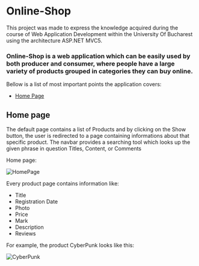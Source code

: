 # Online-Shop
This project was made to express the knowledge acquired during the course of Web Application Development within the University Of Bucharest using the architecture ASP.NET MVC5. 

### Online-Shop is a web application which can be easily used by both producer and consumer, where people have a large variety of products grouped in categories they can buy online.

Bellow is a list of most important points the application covers:
- [Home Page](#home)
<a name="home"/>

## Home page
The default page contains a list of Products and by clicking on the Show button, the user is redirected to a page
containing informations about that specific product.
The navbar provides a searching tool which looks up the given phrase in question Titles, Content, or Comments

Home page:

![HomePage](https://user-images.githubusercontent.com/38056943/109022656-b5299180-76c4-11eb-8a98-d6458786a336.png)

Every product page contains information like:
- Title
- Registration Date
- Photo
- Price
- Mark
- Description
- Reviews

For example, the product CyberPunk looks like this:

![CyberPunk](https://user-images.githubusercontent.com/38056943/109033314-31c16d80-76cf-11eb-9e7d-9fa161dab6a3.png)
